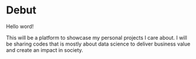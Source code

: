 # Debut
Hello word!

This will be a platform to showcase my personal projects I care about.
I will be sharing codes that is mostly about data science to deliver business value and create an impact in society.
